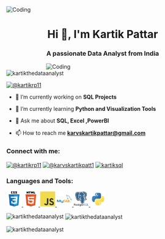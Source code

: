 <img  alt="Coding" height="20%" width="100%" src="https://www.simplilearn.com/ice9/free_resources_article_thumb/What_MiniTab.jpg">
<h1 align="center">Hi 👋, I'm Kartik Pattar</h1>
<h3 align="center">A passionate Data Analyst from India</h3>
<img align="right" alt="Coding" width="400" src="https://www.cfrinc.net/hubfs/data%20analysis%20techniques%20for%20market%20research.jpg">
<p align="left"> <img src="https://komarev.com/ghpvc/?username=kartikthedataanalyst&label=Profile%20views&color=0e75b6&style=flat" alt="kartikthedataanalyst" /> </p>

<p align="left"> <a href="https://twitter.com/@kartikrp11" target="blank"><img src="https://img.shields.io/twitter/follow/@kartikrp11?logo=twitter&style=for-the-badge" alt="@kartikrp11" /></a> </p>

- 🔭 I’m currently working on **SQL Projects**

- 🌱 I’m currently learning **Python and Visualization Tools**

- 💬 Ask me about **SQL, Excel ,PowerBI**

- 📫 How to reach me **karvskartikpattar@gmail.com**

<h3 align="left">Connect with me:</h3>
<p align="left">
<a href="https://twitter.com/@kartikrp11" target="blank"><img align="center" src="https://raw.githubusercontent.com/rahuldkjain/github-profile-readme-generator/master/src/images/icons/Social/twitter.svg" alt="@kartikrp11" height="30" width="40" /></a>
<a href="https://www.hackerrank.com/@karvskartikpatt1" target="blank"><img align="center" src="https://raw.githubusercontent.com/rahuldkjain/github-profile-readme-generator/master/src/images/icons/Social/hackerrank.svg" alt="@karvskartikpatt1" height="30" width="40" /></a>
<a href="https://www.leetcode.com/kartiksql" target="blank"><img align="center" src="https://raw.githubusercontent.com/rahuldkjain/github-profile-readme-generator/master/src/images/icons/Social/leet-code.svg" alt="kartiksql" height="30" width="40" /></a>
</p>

<h3 align="left">Languages and Tools:</h3>
<p align="left"> <a href="https://www.w3schools.com/css/" target="_blank" rel="noreferrer"> <img src="https://raw.githubusercontent.com/devicons/devicon/master/icons/css3/css3-original-wordmark.svg" alt="css3" width="40" height="40"/> </a> <a href="https://www.w3.org/html/" target="_blank" rel="noreferrer"> <img src="https://raw.githubusercontent.com/devicons/devicon/master/icons/html5/html5-original-wordmark.svg" alt="html5" width="40" height="40"/> </a> <a href="https://developer.mozilla.org/en-US/docs/Web/JavaScript" target="_blank" rel="noreferrer"> <img src="https://raw.githubusercontent.com/devicons/devicon/master/icons/javascript/javascript-original.svg" alt="javascript" width="40" height="40"/> </a> <a href="https://www.mysql.com/" target="_blank" rel="noreferrer"> <img src="https://raw.githubusercontent.com/devicons/devicon/master/icons/mysql/mysql-original-wordmark.svg" alt="mysql" width="40" height="40"/> </a> <a href="https://www.postgresql.org" target="_blank" rel="noreferrer"> <img src="https://raw.githubusercontent.com/devicons/devicon/master/icons/postgresql/postgresql-original-wordmark.svg" alt="postgresql" width="40" height="40"/> </a> <a href="https://www.python.org" target="_blank" rel="noreferrer"> <img src="https://raw.githubusercontent.com/devicons/devicon/master/icons/python/python-original.svg" alt="python" width="40" height="40"/> </a> </p>

<p><img align="left" src="https://github-readme-stats.vercel.app/api/top-langs?username=kartikthedataanalyst&show_icons=true&locale=en&layout=compact" alt="kartikthedataanalyst" /></p>

<p>&nbsp;<img align="center" src="https://github-readme-stats.vercel.app/api?username=kartikthedataanalyst&show_icons=true&locale=en" alt="kartikthedataanalyst" /></p>

<p><img align="center" src="https://github-readme-streak-stats.herokuapp.com/?user=kartikthedataanalyst&" alt="kartikthedataanalyst" /></p>
